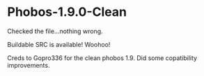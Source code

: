 # Phobos-1.9.0-Clean

Checked the file...nothing wrong.

Buildable SRC is available! Woohoo!

Creds to Gopro336 for the clean phobos 1.9. Did some copatibility improvements.
